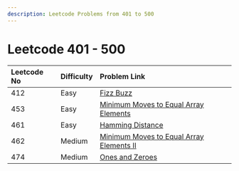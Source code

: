 ```yaml
---
description: Leetcode Problems from 401 to 500
---
```


# Leetcode 401 - 500



| Leetcode No | Difficulty | Problem Link |
| :--- | :--- | :--- |
| 412 | Easy | [Fizz Buzz](../leetcode-easy/leetcode-412-fizz-buzz.md) |
| 453 | Easy | [Minimum Moves to Equal Array Elements](../leetcode-easy/leetcode-453-minimum-moves-to-equal-array-elements.md) |
| 461 | Easy | [Hamming Distance](../leetcode-easy/leetcode-461-hamming-distance.md) |
| 462 | Medium | [Minimum Moves to Equal Array Elements II](../leetcode-medium/leetcode-462-minimum-moves-to-equal-array-elements-ii.md) |
| 474 | Medium | [Ones and Zeroes](../leetcode-medium/leetcode-474-ones-and-zeroes.md) |

